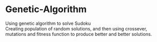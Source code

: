 # Genetic-Algorithm
Using genetic algorithm to solve Sudoku<br />
Creating population of random solutions, and then using crossever, mutations and fitness function to produce better and better solutions.
